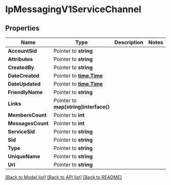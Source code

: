 # IpMessagingV1ServiceChannel

## Properties

Name | Type | Description | Notes
------------ | ------------- | ------------- | -------------
**AccountSid** | Pointer to **string** |  |
**Attributes** | Pointer to **string** |  |
**CreatedBy** | Pointer to **string** |  |
**DateCreated** | Pointer to [**time.Time**](time.Time.md) |  |
**DateUpdated** | Pointer to [**time.Time**](time.Time.md) |  |
**FriendlyName** | Pointer to **string** |  |
**Links** | Pointer to **map[string]interface{}** |  |
**MembersCount** | Pointer to **int** |  |
**MessagesCount** | Pointer to **int** |  |
**ServiceSid** | Pointer to **string** |  |
**Sid** | Pointer to **string** |  |
**Type** | Pointer to **string** |  |
**UniqueName** | Pointer to **string** |  |
**Url** | Pointer to **string** |  |

[[Back to Model list]](../README.md#documentation-for-models) [[Back to API list]](../README.md#documentation-for-api-endpoints) [[Back to README]](../README.md)



